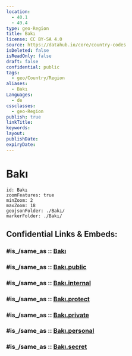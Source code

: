 ```yaml
---
location:
  - 40.1
  - 49.4
type: geo-Region
title: Bakı
license: CC BY-SA 4.0
source: https://datahub.io/core/country-codes
isDeleted: false
isReadOnly: false
draft: false
confidential: public
tags:
  - geo/Country/Region
aliases:
  - Bakı
Languages:
  - de
cssclasses:
  - geo-Region
publish: true
linkTitle:
keywords:
layout:
publishDate:
expiryDate:
---
```


# Bakı

```leaflet
id: Bakı
zoomFeatures: true 
minZoom: 2 
maxZoom: 18
geojsonFolder: ./Bakı/
markerFolder: ./Bakı/
```


## Confidential Links & Embeds: 

### #is_/same_as :: [Bakı](/_Standards/Earth/Continent/Asia/Asia~North~West/Azerbaijan/Regions~Azerbaijan/Absheron/counties~Absheron/Bakı.md) 

### #is_/same_as :: [Bakı.public](/_public/Earth/Continent/Asia/Asia~North~West/Azerbaijan/Regions~Azerbaijan/Absheron/counties~Absheron/Bakı.public.md) 

### #is_/same_as :: [Bakı.internal](/_internal/Earth/Continent/Asia/Asia~North~West/Azerbaijan/Regions~Azerbaijan/Absheron/counties~Absheron/Bakı.internal.md) 

### #is_/same_as :: [Bakı.protect](/_protect/Earth/Continent/Asia/Asia~North~West/Azerbaijan/Regions~Azerbaijan/Absheron/counties~Absheron/Bakı.protect.md) 

### #is_/same_as :: [Bakı.private](/_private/Earth/Continent/Asia/Asia~North~West/Azerbaijan/Regions~Azerbaijan/Absheron/counties~Absheron/Bakı.private.md) 

### #is_/same_as :: [Bakı.personal](/_personal/Earth/Continent/Asia/Asia~North~West/Azerbaijan/Regions~Azerbaijan/Absheron/counties~Absheron/Bakı.personal.md) 

### #is_/same_as :: [Bakı.secret](/_secret/Earth/Continent/Asia/Asia~North~West/Azerbaijan/Regions~Azerbaijan/Absheron/counties~Absheron/Bakı.secret.md)

